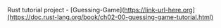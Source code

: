 Rust tutorial project - [Guessing-Game](https://link-url-here.org](https://doc.rust-lang.org/book/ch02-00-guessing-game-tutorial.html)
